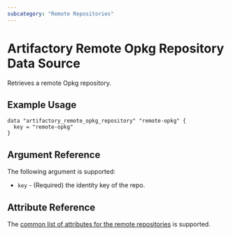 ```yaml
---
subcategory: "Remote Repositories"
---
```

# Artifactory Remote Opkg Repository Data Source

Retrieves a remote Opkg repository.

## Example Usage

```hcl
data "artifactory_remote_opkg_repository" "remote-opkg" {
  key = "remote-opkg"
}
```

## Argument Reference

The following argument is supported:

* `key` - (Required) the identity key of the repo.

## Attribute Reference

The [common list of attributes for the remote repositories](../resources/remote.md) is supported.